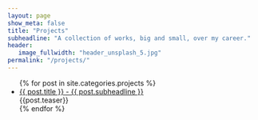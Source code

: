```yaml
---
layout: page
show_meta: false
title: "Projects"
subheadline: "A collection of works, big and small, over my career."
header:
   image_fullwidth: "header_unsplash_5.jpg"
permalink: "/projects/"
---
```

<ul>
    {% for post in site.categories.projects %}
    <li><a href="{{ site.url }}{{ site.baseurl }}{{ post.url }}">{{ post.title }} - {{ post.subheadline }}</a><br/>{{post.teaser}}</li>
    {% endfor %}
</ul>